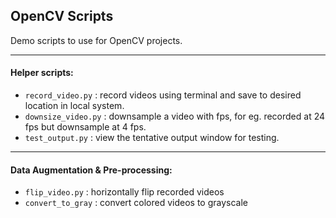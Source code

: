 ## OpenCV Scripts

Demo scripts to use for OpenCV projects.

---

#### Helper scripts:
- `record_video.py` : record videos using terminal and save to desired location in local system.
- `downsize_video.py` : downsample a video with fps, for eg. recorded at 24 fps but downsample at 4 fps.
- `test_output.py` : view the tentative output window for testing.

---

#### Data Augmentation & Pre-processing:
- `flip_video.py` : horizontally flip recorded videos
- `convert_to_gray` : convert colored videos to grayscale
